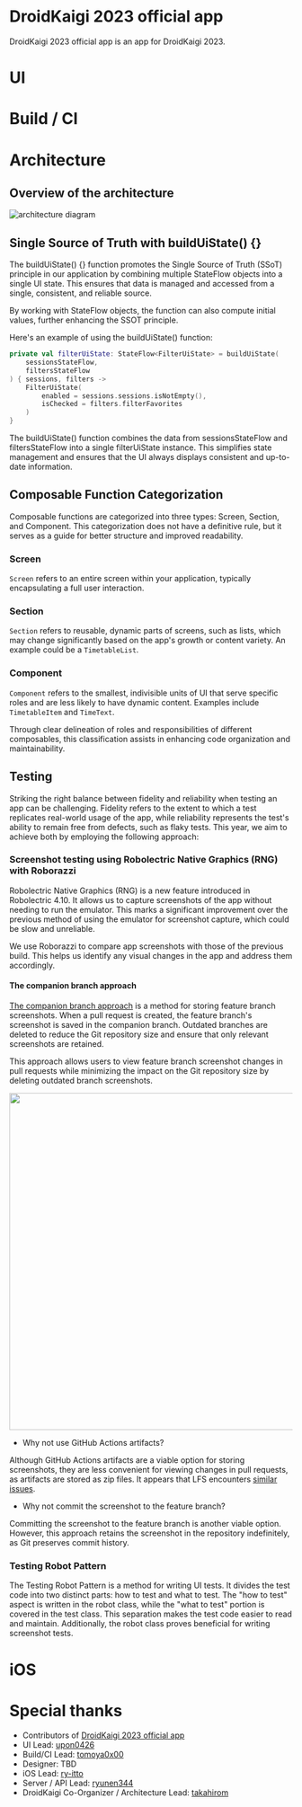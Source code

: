 # DroidKaigi 2023 official app

DroidKaigi 2023 official app is an app for DroidKaigi 2023.

# UI

# Build / CI

# Architecture

## Overview of the architecture

![architecture diagram](https://github.com/DroidKaigi/conference-app-2023/assets/1386930/c9d8ff0f-0f2e-44a5-9631-c785d1565255)


## Single Source of Truth with buildUiState() {}
The buildUiState() {} function promotes the Single Source of Truth (SSoT) principle in our application by combining multiple StateFlow objects into a single UI state. This ensures that data is managed and accessed from a single, consistent, and reliable source.

By working with StateFlow objects, the function can also compute initial values, further enhancing the SSOT principle.

Here's an example of using the buildUiState() function:

```kotlin
private val filterUiState: StateFlow<FilterUiState> = buildUiState(
    sessionsStateFlow,
    filtersStateFlow
) { sessions, filters ->
    FilterUiState(
        enabled = sessions.sessions.isNotEmpty(),
        isChecked = filters.filterFavorites
    )
}
```

The buildUiState() function combines the data from sessionsStateFlow and filtersStateFlow into a single filterUiState instance. This simplifies state management and ensures that the UI always displays consistent and up-to-date information.

## Composable Function Categorization

Composable functions are categorized into three types: Screen, Section, and Component. This categorization does not have a definitive rule, but it serves as a guide for better structure and improved readability.

### Screen

`Screen` refers to an entire screen within your application, typically encapsulating a full user interaction.

### Section

`Section` refers to reusable, dynamic parts of screens, such as lists, which may change significantly based on the app's growth or content variety. An example could be a `TimetableList`.

### Component

`Component` refers to the smallest, indivisible units of UI that serve specific roles and are less likely to have dynamic content. Examples include `TimetableItem` and `TimeText`.

Through clear delineation of roles and responsibilities of different composables, this classification assists in enhancing code organization and maintainability.

## Testing

Striking the right balance between fidelity and reliability when testing an app can be challenging. Fidelity refers to the extent to which a test replicates real-world usage of the app, while reliability represents the test's ability to remain free from defects, such as flaky tests. This year, we aim to achieve both by employing the following approach:

### Screenshot testing using Robolectric Native Graphics (RNG) with Roborazzi

Robolectric Native Graphics (RNG) is a new feature introduced in Robolectric 4.10. It allows us to capture screenshots of the app without needing to run the emulator. This marks a significant improvement over the previous method of using the emulator for screenshot capture, which could be slow and unreliable.

We use Roborazzi to compare app screenshots with those of the previous build. This helps us identify any visual changes in the app and address them accordingly.

#### The companion branch approach

[The companion branch approach](https://github.com/DroidKaigi/conference-app-2022/pull/616) is a method for storing feature branch screenshots. When a pull request is created, the feature branch's screenshot is saved in the companion branch. Outdated branches are deleted to reduce the Git repository size and ensure that only relevant screenshots are retained.

This approach allows users to view feature branch screenshot changes in pull requests while minimizing the impact on the Git repository size by deleting outdated branch screenshots.

<img src="https://user-images.githubusercontent.com/1386930/236188326-ddd617ae-b216-476c-9d92-e36ad02a2670.png" width="600" />

* Why not use GitHub Actions artifacts?

Although GitHub Actions artifacts are a viable option for storing screenshots, they are less convenient for viewing changes in pull requests, as artifacts are stored as zip files. It appears that LFS encounters [similar issues](https://github.com/git-lfs/git-lfs/issues/1342).

* Why not commit the screenshot to the feature branch?

Committing the screenshot to the feature branch is another viable option. However, this approach retains the screenshot in the repository indefinitely, as Git preserves commit history.

### Testing Robot Pattern

The Testing Robot Pattern is a method for writing UI tests. It divides the test code into two distinct parts: how to test and what to test. The "how to test" aspect is written in the robot class, while the "what to test" portion is covered in the test class. This separation makes the test code easier to read and maintain. Additionally, the robot class proves beneficial for writing screenshot tests.

# iOS


# Special thanks

 - Contributors of [DroidKaigi 2023 official app](https://github.com/DroidKaigi/conference-app-2023/graphs/contributors)
 - UI Lead: [upon0426](https://github.com/upon0426)
 - Build/CI Lead: [tomoya0x00](https://github.com/tomoya0x00)
 - Designer: TBD
 - iOS Lead: [ry-itto](https://github.com/ry-itto)
 - Server / API Lead: [ryunen344](https://github.com/ryunen344)
 - DroidKaigi Co-Organizer / Architecture Lead: [takahirom](https://github.com/takahirom)
